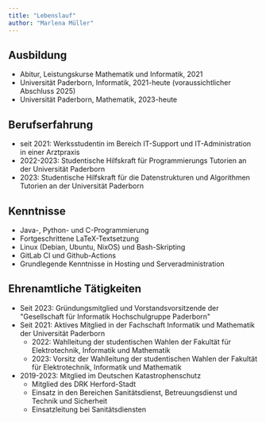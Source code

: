 ```yaml
---
title: "Lebenslauf"
author: "Marlena Müller"
---
```


## Ausbildung

* Abitur, Leistungskurse Mathematik und Informatik, 2021
* Universität Paderborn, Informatik, 2021-heute (voraussichtlicher Abschluss 2025)
* Universität Paderborn, Mathematik, 2023-heute

## Berufserfahrung

* seit 2021: Werksstudentin im Bereich IT-Support und IT-Administration in einer Arztpraxis
* 2022-2023: Studentische Hilfskraft für Programmierungs Tutorien an der Universität Paderborn
* 2023: Studentische Hilfskraft für die Datenstrukturen und Algorithmen Tutorien an der Universität Paderborn

## Kenntnisse

* Java-, Python- und C-Programmierung
* Fortgeschrittene LaTeX-Textsetzung
* Linux (Debian, Ubuntu, NixOS) und Bash-Skripting
* GitLab CI und Github-Actions
* Grundlegende Kenntnisse in Hosting und Serveradministration
  
## Ehrenamtliche Tätigkeiten

* Seit 2023: Gründungsmitglied und Vorstandsvorsitzende der "Gesellschaft für Informatik Hochschulgruppe Paderborn"
* Seit 2021: Aktives Mitglied in der Fachschaft Informatik und Mathematik der Universität Paderborn
  * 2022: Wahlleitung der studentischen Wahlen der Fakultät für Elektrotechnik, Informatik und Mathematik
  * 2023: Vorsitz der Wahlleitung der studentischen Wahlen der Fakultät für Elektrotechnik, Informatik und Mathematik
* 2019-2023: Mitglied im Deutschen Katastrophenschutz
  * Mitglied des DRK Herford-Stadt
  * Einsatz in den Bereichen Sanitätsdienst, Betreuungsdienst und Technik und Sicherheit
  * Einsatzleitung bei Sanitätsdiensten
